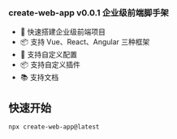 ### create-web-app v0.0.1 企业级前端脚手架

- 🚀 快速搭建企业级前端项目
- 📦️ 支持 Vue、React、Angular 三种框架
- 🔧 支持自定义配置
- 📦️ 支持自定义插件
- 📚️ 支持文档

## 快速开始

```bash
npx create-web-app@latest
```
